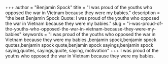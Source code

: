 +++
author = "Benjamin Spock"
title = "I was proud of the youths who opposed the war in Vietnam because they were my babies."
description = "the best Benjamin Spock Quote: I was proud of the youths who opposed the war in Vietnam because they were my babies."
slug = "i-was-proud-of-the-youths-who-opposed-the-war-in-vietnam-because-they-were-my-babies"
keywords = "I was proud of the youths who opposed the war in Vietnam because they were my babies.,benjamin spock,benjamin spock quotes,benjamin spock quote,benjamin spock sayings,benjamin spock saying,quotes, sayings,quote, saying, motivation"
+++
I was proud of the youths who opposed the war in Vietnam because they were my babies.
